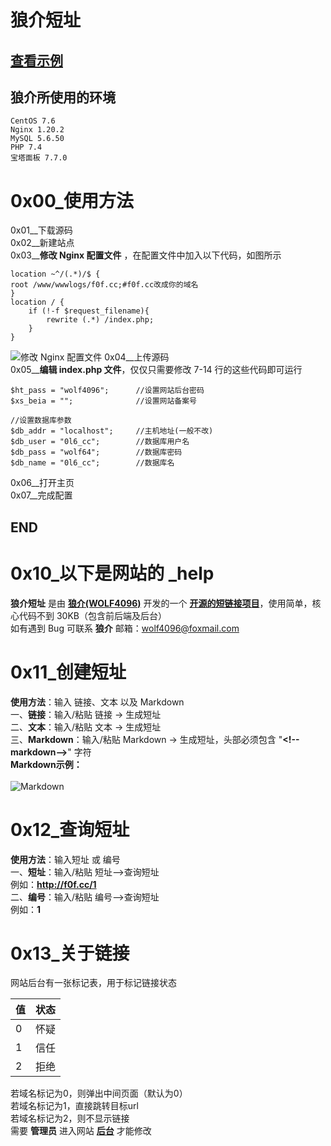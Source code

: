 # 狼介短址
## [查看示例][6]
## 狼介所使用的环境
    CentOS 7.6  
    Nginx 1.20.2  
    MySQL 5.6.50  
    PHP 7.4  
    宝塔面板 7.7.0
# 0x00_使用方法
0x01__下载源码  
0x02__新建站点  
0x03__**修改 Nginx 配置文件** ，在配置文件中加入以下代码，如图所示

    location ~^/(.*)/$ {
    root /www/wwwlogs/f0f.cc;#f0f.cc改成你的域名
    }
    location / {
        if (!-f $request_filename){
            rewrite (.*) /index.php;
        }
    }
![修改 Nginx 配置文件][3]
0x04__上传源码  
0x05__**编辑 index.php 文件**，仅仅只需要修改 7-14 行的这些代码即可运行

    $ht_pass = "wolf4096";      //设置网站后台密码
    $xs_beia = "";              //设置网站备案号

    //设置数据库参数
    $db_addr = "localhost";     //主机地址(一般不改)
    $db_user = "0l6_cc";        //数据库用户名
    $db_pass = "wolf64";        //数据库密码
    $db_name = "0l6_cc";        //数据库名
0x06__打开主页  
0x07__完成配置  

## END

# 0x10_以下是网站的 _help

**狼介短址** 是由 **[狼介(WOLF4096)][1]** 开发的一个 **[开源的短链接项目][2]**，使用简单，核心代码不到 30KB（包含前后端及后台）  
如有遇到 Bug 可联系 **狼介**  邮箱：wolf4096@foxmail.com

# 0x11_创建短址
**使用方法**：输入 链接、文本 以及 Markdown  
一、**链接**：输入/粘贴 链接 → 生成短址  
二、**文本**：输入/粘贴 文本 → 生成短址  
三、**Markdown**：输入/粘贴 Markdown → 生成短址，头部必须包含 "**&lt;!--markdown--&gt;**" 字符  
**Markdown示例：**<br />  
![Markdown][4]

# 0x12_查询短址

**使用方法**：输入短址 或 编号  
一、**短址**：输入/粘贴 短址-->查询短址  
例如：**http://f0f.cc/1**  
二、**编号**：输入/粘贴 编号-->查询短址  
例如：**1**  

# 0x13_关于链接
网站后台有一张标记表，用于标记链接状态

|  值   | 状态  |
|  ----  | ----  |
| 0  | 怀疑 |
| 1  | 信任 |
| 2  | 拒绝 |

若域名标记为0，则弹出中间页面（默认为0）  
若域名标记为1，直接跳转目标url  
若域名标记为2，则不显示链接  
需要 **管理员** 进入网站 **[后台][5]** 才能修改

  [1]: https://blog.wolf4096.top
  [2]: https://github.com/WOLF4096
  [3]: http://f0f.cc/img/md1.png
  [4]: http://f0f.cc/img/md2.png
  [5]: http://f0f.cc/_admin
  [6]: http://f0f.cc
